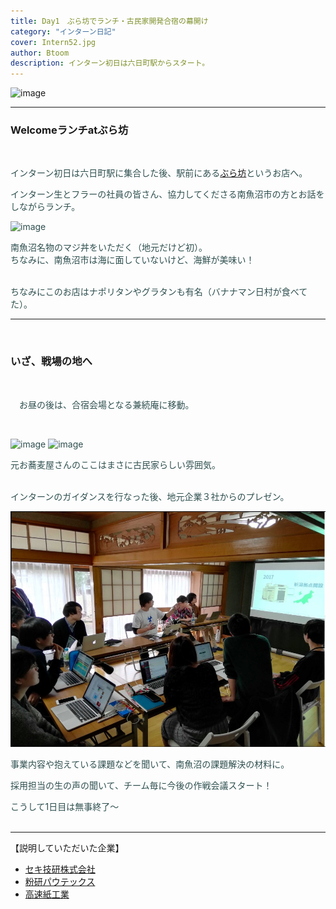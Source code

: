 ```yaml
---
title: Day1　ぶら坊でランチ・古民家開発合宿の幕開け
category: "インターン日記"
cover: Intern52.jpg
author: Btoom
description: インターン初日は六日町駅からスタート。
---
```


![image](./Intern52^.jpg)

---

### Welcomeランチatぶら坊

<br />
<font color="DarkSlateGray">

インターン初日は六日町駅に集合した後、駅前にある[ぶら坊](https://www.facebook.com/burabouburabou/)というお店へ。
<br />

インターン生とフラーの社員の皆さん、協力してくださる南魚沼市の方とお話をしながらランチ。
<br />

![image](./Intern27.png)

南魚沼名物のマジ丼をいただく（地元だけど初）。  
ちなみに、南魚沼市は海に面していないけど、海鮮が美味い！  
<br />

ちなみにこのお店はナポリタンやグラタンも有名（バナナマン日村が食べてた）。
<br />

--- 
<br />

</font>

### いざ、戦場の地へ

<br />
<font color="DarkSlateGray">

　お昼の後は、合宿会場となる兼続庵に移動。

<br />

![image](./Intern36.png)
![image](./Intern62.jpg)

元お蕎麦屋さんのここはまさに古民家らしい雰囲気。
<br />
<br />

インターンのガイダンスを行なった後、地元企業３社からのプレゼン。

![image](./Intern81.jpg)

事業内容や抱えている課題などを聞いて、南魚沼の課題解決の材料に。
<br />

採用担当の生の声の聞いて、チーム毎に今後の作戦会議スタート！  

こうして1日目は無事終了〜
<br />
<br />

</font>

---

【説明していただいた企業】
<br />
- [セキ技研株式会社](http://www.sekigiken.co.jp/)　
- [粉研パウテックス](https://www.funken.co.jp/)
- [高速紙工業](http://www.kamikogyo.com/)




